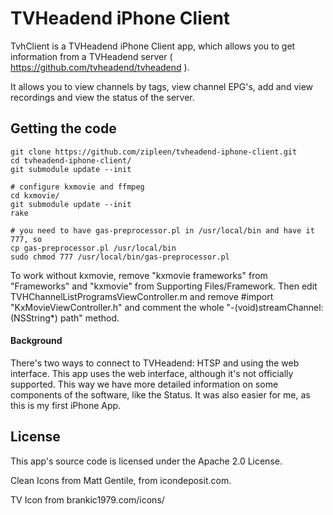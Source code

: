 TVHeadend iPhone Client
=======================

TvhClient is a TVHeadend iPhone Client app, which allows you to get information from a TVHeadend server ( https://github.com/tvheadend/tvheadend ).

It allows you to view channels by tags, view channel EPG's, add and view recordings and view the status of the server.

## Getting the code

    git clone https://github.com/zipleen/tvheadend-iphone-client.git
    cd tvheadend-iphone-client/
    git submodule update --init
    
    # configure kxmovie and ffmpeg
    cd kxmovie/
    git submodule update --init
    rake
    
    # you need to have gas-preprocessor.pl in /usr/local/bin and have it 777, so 
    cp gas-preprocessor.pl /usr/local/bin
    sudo chmod 777 /usr/local/bin/gas-preprocessor.pl 

To work without kxmovie, remove "kxmovie frameworks" from "Frameworks" and "kxmovie" from Supporting Files/Framework. Then edit TVHChannelListProgramsViewController.m and remove #import "KxMovieViewController.h" and comment the whole "-(void)streamChannel:(NSString*) path" method.

#### Background

There's two ways to connect to TVHeadend: HTSP and using the web interface. This app uses the web interface, although it's not officially supported. This way we have more detailed information on some components of the software, like the Status. It was also easier for me, as this is my first iPhone App. 

## License

This app's source code is licensed under the Apache 2.0 License. 

Clean Icons from Matt Gentile, from icondeposit.com.

TV Icon from brankic1979.com/icons/
